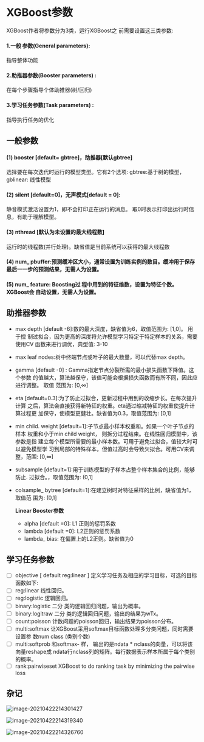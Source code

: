# XGBoost参数

XGBoost作者将参数分为3类，运行XGBoost之 前需要设置这三类参数:

#### 1.一般 参数(General parameters): 

指导整体功能

#### 2.助推器参数(Booster parameters) :

在每个步骤指导个体助推器(树/回归)

#### 3.学习任务参数(Task parameters) :

指导执行任务的优化



## 一般参数

#### (1) booster [default= gbtree]，助推器[默认gbtree]

选择要在每次迭代时运行的模型类型。它有2个选项:
gbtree:基于树的模型，gblinear: 线性模型

#### (2) silent [default=0]，无声模式[default = 0]: 

静音模式激活设置为1，即不会打印正在运行的消息。
取0时表示打印出运行时信息，有助于理解模型。

#### (3) nthread [默认为未设置的最大线程数]

运行时的线程数(并行处理)。缺省值是当前系统可以获得的最大线程数

#### (4) num_ pbuffer:预测缓冲区大小，通常设置为训练实例的数目。缓冲用于保存最后一一步的预测结果，无需人为设置。

#### (5) num_ feature: Boosting过 程中用到的特征维数，设置为特征个数。XGBoost会 自动设置，无需人为设置。



## 助推器参数






- max depth [default -6]:数的最大深度，缺省值为6，取值范围为: [1,0]。 用于控
  制过拟合，因为更高的深度将允许模型学习特定于特定样本的关系，需要使用CV
  函数来进行调优，典型值: 3-10

- max leaf nodes:树中终端节点或叶子的最大数量，可以代替max depth。

- gamma [default -0] : Gamma指定节点分裂所需的最小损失函数下降值。这个参数
  的值越大，算法越保守，该值可能会根据损失函数而有所不同，因此应进行调整。
  取值 范围为: [0,∞]

- eta [default=0.3]:为了防止过拟合，更新过程中用到的收缩步长。在每次提升计算
  之后，算法会直接获得新特征的权重。eta通过缩减特征的权重使提升计算过程更
  加保守，使模型更健壮。缺省值为0.3，取值范围为: [0,1]

- min child. weight [default=1]:子节点最小样本权重和。如果一个叶子节点的样本
  权重和小于min child weight， 则拆分过程结束。在线性回归模型中，该参数是指
  建立每个模型所需要的最小样本数。可用于避免过拟合，值较大时可以避免模型学
  习到局部的特殊样本，但值过高时会导致欠拟合。可用CV来调整，范围: [0,∞]

-  subsample [default=1]:用于训练模型的子样本占整个样本集合的比例，能够防止.
  过拟合。，取值范围为: (0,1]

- colsample_ bytree [default=1]:在建立树时对特征采样的比例，缺省值为1，取值范
  围为: (0,1]

  **Linear Booster参数**

  - alpha [default =0]: L1 正则的惩罚系数
  - lambda [default =0]: L2正则的惩罚系数
  - lambda_ bias: 在偏置上的L2正则。缺省值为0


  



## 学习任务参数

- [ ] objective [ default reg:linear ]
  定义学习任务及相应的学习目标，可选的目标函数如下:
- [ ] reg:linear    线性回归。
- [ ] reg:logistic    逻辑回归。
- [ ] binary:logistic    二分 类的逻辑回归问题，输出为概率。
- [ ] binary:logitraw    二分 类的逻辑回归问题，输出的结果为wTx。
- [ ] count:poisson    计数问题的poisson回归，输出结果为poisson分布。
- [ ] multi:softmax    让XGBoost采用softmax目标函数处理多分类问题，同时需要设置参
  数num class (类别个数)
- [ ] multi:softprob    和softmax- 样， 输出的是ndata * nclass的向量，可以将该向量reshape成
  ndata行nclass列的矩阵。每行数据表示样本所属于每个类别的概率。
- [ ] rank:pairwiseset    XGBoost to do ranking task by minimizing the pairwise loss 

## 杂记

![image-20210422214301427](C:\Users\33309\AppData\Roaming\Typora\typora-user-images\image-20210422214301427.png)

![image-20210422214319340](C:\Users\33309\AppData\Roaming\Typora\typora-user-images\image-20210422214319340.png)

![image-20210422214326760](C:\Users\33309\AppData\Roaming\Typora\typora-user-images\image-20210422214326760.png)